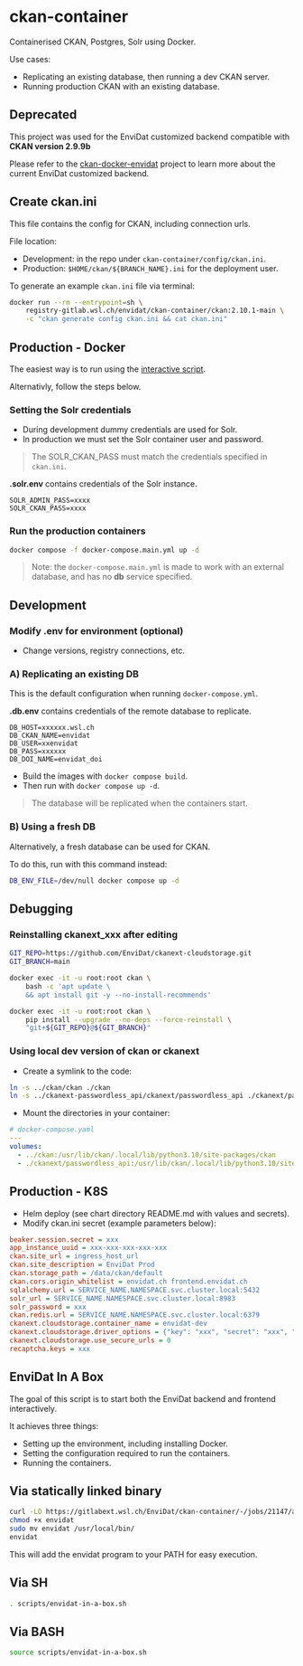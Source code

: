 # ckan-container

Containerised CKAN, Postgres, Solr using Docker.

Use cases:

- Replicating an existing database, then running a dev CKAN server.
- Running production CKAN with an existing database.


## Deprecated

This project was used for the EnviDat customized backend compatible with **CKAN version 2.9.9b**

Please refer to the [ckan-docker-envidat](https://gitlabext.wsl.ch/EnviDat/ckan-docker-envidat) project to learn more about the current EnviDat customized backend. 


## Create ckan.ini

This file contains the config for CKAN, including connection urls.

File location:

- Development: in the repo under `ckan-container/config/ckan.ini`.
- Production: `$HOME/ckan/${BRANCH_NAME}.ini` for the deployment user.

To generate an example `ckan.ini` file via terminal:

```bash
docker run --rm --entrypoint=sh \
    registry-gitlab.wsl.ch/envidat/ckan-container/ckan:2.10.1-main \
    -c "ckan generate config ckan.ini && cat ckan.ini"
```

## Production - Docker

The easiest way is to run using the [interactive script](#envidat-in-a-box).

Alternativly, follow the steps below.

### Setting the Solr credentials

- During development dummy credentials are used for Solr.
- In production we must set the Solr container user and password.

> The SOLR_CKAN_PASS must match the credentials specified in `ckan.ini`.

**.solr.env** contains credentials of the Solr instance.

```dotenv
SOLR_ADMIN_PASS=xxxx
SOLR_CKAN_PASS=xxxx
```

### Run the production containers

```bash
docker compose -f docker-compose.main.yml up -d
```

> Note: the `docker-compose.main.yml` is made to work with an external database,
> and has no **db** service specified.

## Development

### Modify .env for environment (optional)

- Change versions, registry connections, etc.

### A) Replicating an existing DB

This is the default configuration when running `docker-compose.yml`.

**.db.env** contains credentials of the remote database to replicate.

```dotenv
DB_HOST=xxxxxx.wsl.ch
DB_CKAN_NAME=envidat
DB_USER=xxenvidat
DB_PASS=xxxxxx
DB_DOI_NAME=envidat_doi
```

- Build the images with `docker compose build`.
- Then run with `docker compose up -d`.

> The database will be replicated when the containers start.

### B) Using a fresh DB

Alternatively, a fresh database can be used for CKAN.

To do this, run with this command instead:

```bash
DB_ENV_FILE=/dev/null docker compose up -d
```

## Debugging

### Reinstalling ckanext_xxx after editing

```bash
GIT_REPO=https://github.com/EnviDat/ckanext-cloudstorage.git
GIT_BRANCH=main

docker exec -it -u root:root ckan \
    bash -c 'apt update \
    && apt install git -y --no-install-recommends'

docker exec -it -u root:root ckan \
    pip install --upgrade --no-deps --force-reinstall \
    "git+${GIT_REPO}@${GIT_BRANCH}"
```

### Using local dev version of ckan or ckanext

- Create a symlink to the code:

```bash
ln -s ../ckan/ckan ./ckan
ln -s ../ckanext-passwordless_api/ckanext/passwordless_api ./ckanext/passwordless_api
```

- Mount the directories in your container:

```yaml
# docker-compose.yaml
---
volumes:
  - ../ckan:/usr/lib/ckan/.local/lib/python3.10/site-packages/ckan
  - ./ckanext/passwordless_api:/usr/lib/ckan/.local/lib/python3.10/site-packages/ckanext/passwordless_api
```

## Production - K8S

- Helm deploy (see chart directory README.md with values and secrets).
- Modify ckan.ini secret (example parameters below):

```ini
beaker.session.secret = xxx
app_instance_uuid = xxx-xxx-xxx-xxx-xxx
ckan.site_url = ingress_host_url
ckan.site_description = EnviDat Prod
ckan.storage_path = /data/ckan/default
ckan.cors.origin_whitelist = envidat.ch frontend.envidat.ch
sqlalchemy.url = SERVICE_NAME.NAMESPACE.svc.cluster.local:5432
solr_url = SERVICE_NAME.NAMESPACE.svc.cluster.local:8983
solr_password = xxx
ckan.redis.url = SERVICE_NAME.NAMESPACE.svc.cluster.local:6379
ckanext.cloudstorage.container_name = envidat-dev
ckanext.cloudstorage.driver_options = {"key": "xxx", "secret": "xxx", "host": "https://minio.envidat.ch"}
ckanext.cloudstorage.use_secure_urls = 0
recaptcha.keys = xxx
```

## EnviDat In A Box

The goal of this script is to start both the EnviDat backend and frontend interactively.

It achieves three things:

- Setting up the environment, including installing Docker.
- Setting the configuration required to run the containers.
- Running the containers.

## Via statically linked binary

```bash
curl -LO https://gitlabext.wsl.ch/EnviDat/ckan-container/-/jobs/21147/artifacts/raw/envidat
chmod +x envidat
sudo mv envidat /usr/local/bin/
envidat
```

This will add the envidat program to your PATH for easy execution.

## Via SH

```sh
. scripts/envidat-in-a-box.sh
```

## Via BASH

```sh
source scripts/envidat-in-a-box.sh
```
